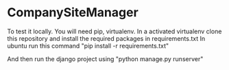 # CompanySiteManager

To test it locally. You will need pip, virtualenv.
In a activated virtualenv clone this repository and install the required packages in requirements.txt
In ubuntu run this command "pip install -r requirements.txt"

And then run the django project using "python manage.py runserver"
